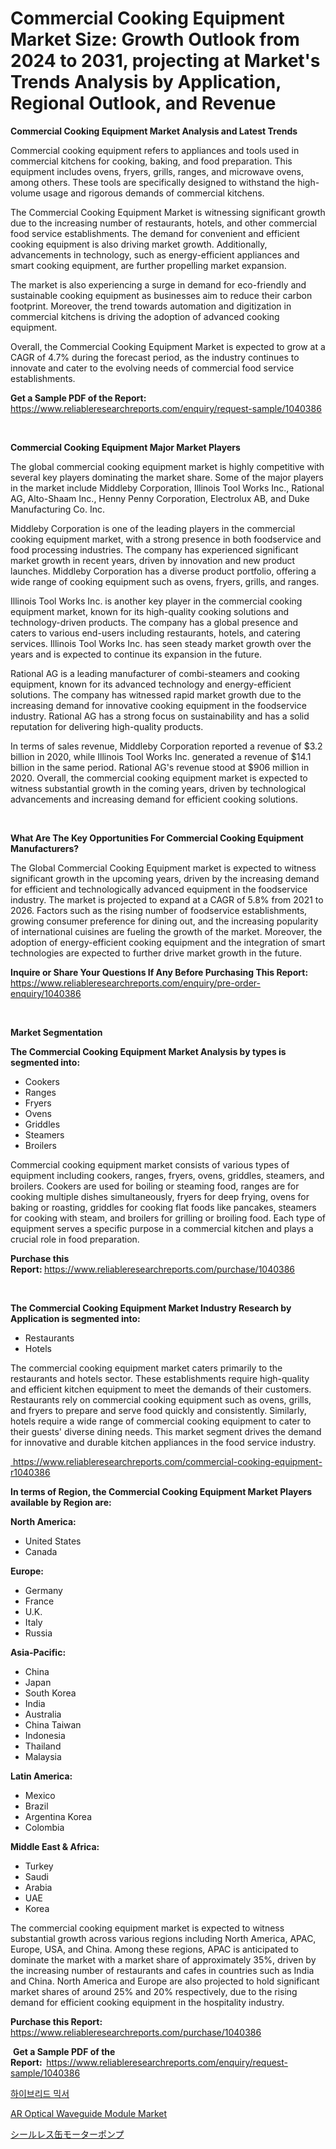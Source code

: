 <p><h1>Commercial Cooking Equipment Market Size: Growth Outlook from 2024 to 2031, projecting at Market's Trends Analysis by Application, Regional Outlook, and Revenue</h1></p><p><strong>Commercial Cooking Equipment Market Analysis and Latest Trends</strong></p>
<p><p>Commercial cooking equipment refers to appliances and tools used in commercial kitchens for cooking, baking, and food preparation. This equipment includes ovens, fryers, grills, ranges, and microwave ovens, among others. These tools are specifically designed to withstand the high-volume usage and rigorous demands of commercial kitchens.</p><p>The Commercial Cooking Equipment Market is witnessing significant growth due to the increasing number of restaurants, hotels, and other commercial food service establishments. The demand for convenient and efficient cooking equipment is also driving market growth. Additionally, advancements in technology, such as energy-efficient appliances and smart cooking equipment, are further propelling market expansion.</p><p>The market is also experiencing a surge in demand for eco-friendly and sustainable cooking equipment as businesses aim to reduce their carbon footprint. Moreover, the trend towards automation and digitization in commercial kitchens is driving the adoption of advanced cooking equipment.</p><p>Overall, the Commercial Cooking Equipment Market is expected to grow at a CAGR of 4.7% during the forecast period, as the industry continues to innovate and cater to the evolving needs of commercial food service establishments.</p></p>
<p><strong>Get a Sample PDF of the Report:&nbsp;</strong> <a href="https://www.reliableresearchreports.com/enquiry/request-sample/1040386">https://www.reliableresearchreports.com/enquiry/request-sample/1040386</a></p>
<p>&nbsp;</p>
<p><strong>Commercial Cooking Equipment Major Market Players</strong></p>
<p><p>The global commercial cooking equipment market is highly competitive with several key players dominating the market share. Some of the major players in the market include Middleby Corporation, Illinois Tool Works Inc., Rational AG, Alto-Shaam Inc., Henny Penny Corporation, Electrolux AB, and Duke Manufacturing Co. Inc.</p><p>Middleby Corporation is one of the leading players in the commercial cooking equipment market, with a strong presence in both foodservice and food processing industries. The company has experienced significant market growth in recent years, driven by innovation and new product launches. Middleby Corporation has a diverse product portfolio, offering a wide range of cooking equipment such as ovens, fryers, grills, and ranges.</p><p>Illinois Tool Works Inc. is another key player in the commercial cooking equipment market, known for its high-quality cooking solutions and technology-driven products. The company has a global presence and caters to various end-users including restaurants, hotels, and catering services. Illinois Tool Works Inc. has seen steady market growth over the years and is expected to continue its expansion in the future.</p><p>Rational AG is a leading manufacturer of combi-steamers and cooking equipment, known for its advanced technology and energy-efficient solutions. The company has witnessed rapid market growth due to the increasing demand for innovative cooking equipment in the foodservice industry. Rational AG has a strong focus on sustainability and has a solid reputation for delivering high-quality products.</p><p>In terms of sales revenue, Middleby Corporation reported a revenue of $3.2 billion in 2020, while Illinois Tool Works Inc. generated a revenue of $14.1 billion in the same period. Rational AG's revenue stood at $906 million in 2020. Overall, the commercial cooking equipment market is expected to witness substantial growth in the coming years, driven by technological advancements and increasing demand for efficient cooking solutions.</p></p>
<p>&nbsp;</p>
<p><strong>What Are The Key Opportunities For Commercial Cooking Equipment Manufacturers?</strong></p>
<p><p>The Global Commercial Cooking Equipment market is expected to witness significant growth in the upcoming years, driven by the increasing demand for efficient and technologically advanced equipment in the foodservice industry. The market is projected to expand at a CAGR of 5.8% from 2021 to 2026. Factors such as the rising number of foodservice establishments, growing consumer preference for dining out, and the increasing popularity of international cuisines are fueling the growth of the market. Moreover, the adoption of energy-efficient cooking equipment and the integration of smart technologies are expected to further drive market growth in the future.</p></p>
<p><strong>Inquire or Share Your Questions If Any Before Purchasing This Report:</strong> <a href="https://www.reliableresearchreports.com/enquiry/pre-order-enquiry/1040386">https://www.reliableresearchreports.com/enquiry/pre-order-enquiry/1040386</a></p>
<p>&nbsp;</p>
<p><strong>Market Segmentation</strong></p>
<p><strong>The Commercial Cooking Equipment Market Analysis by types is segmented into:</strong></p>
<p><ul><li>Cookers</li><li>Ranges</li><li>Fryers</li><li>Ovens</li><li>Griddles</li><li>Steamers</li><li>Broilers</li></ul></p>
<p><p>Commercial cooking equipment market consists of various types of equipment including cookers, ranges, fryers, ovens, griddles, steamers, and broilers. Cookers are used for boiling or steaming food, ranges are for cooking multiple dishes simultaneously, fryers for deep frying, ovens for baking or roasting, griddles for cooking flat foods like pancakes, steamers for cooking with steam, and broilers for grilling or broiling food. Each type of equipment serves a specific purpose in a commercial kitchen and plays a crucial role in food preparation.</p></p>
<p><strong>Purchase this Report:&nbsp;</strong><a href="https://www.reliableresearchreports.com/purchase/1040386">https://www.reliableresearchreports.com/purchase/1040386</a></p>
<p>&nbsp;</p>
<p><strong>The Commercial Cooking Equipment Market Industry Research by Application is segmented into:</strong></p>
<p><ul><li>Restaurants</li><li>Hotels</li></ul></p>
<p><p>The commercial cooking equipment market caters primarily to the restaurants and hotels sector. These establishments require high-quality and efficient kitchen equipment to meet the demands of their customers. Restaurants rely on commercial cooking equipment such as ovens, grills, and fryers to prepare and serve food quickly and consistently. Similarly, hotels require a wide range of commercial cooking equipment to cater to their guests' diverse dining needs. This market segment drives the demand for innovative and durable kitchen appliances in the food service industry.</p></p>
<p><a href="https://www.reliableresearchreports.com/commercial-cooking-equipment-r1040386">&nbsp;https://www.reliableresearchreports.com/commercial-cooking-equipment-r1040386</a></p>
<p><strong>In terms of Region, the Commercial Cooking Equipment Market Players available by Region are:</strong></p>
<p>
    <p> <strong> North America: </strong>
        <ul>
            <li>United States</li>
            <li>Canada</li>
        </ul>
        </p> 
    <p> <strong> Europe: </strong>
        <ul>
            <li>Germany</li>
            <li>France</li>
            <li>U.K.</li>
            <li>Italy</li>
            <li>Russia</li>
        </ul>
        </p> 
    <p> <strong> Asia-Pacific: </strong>
        <ul>
            <li>China</li>
            <li>Japan</li>
            <li>South Korea</li>
            <li>India</li>
            <li>Australia</li>
            <li>China Taiwan</li>
            <li>Indonesia</li>
            <li>Thailand</li>
            <li>Malaysia</li>
        </ul>
        </p> 
    <p> <strong> Latin America: </strong>
        <ul>
            <li>Mexico</li>
            <li>Brazil</li>
            <li>Argentina Korea</li>
            <li>Colombia</li>
        </ul>
        </p> 
    <p> <strong> Middle East & Africa: </strong>
        <ul>
            <li>Turkey</li>
            <li>Saudi</li>
            <li>Arabia</li>
            <li>UAE</li>
            <li>Korea</li>
        </ul>
    </p>
    </p>
<p><p>The commercial cooking equipment market is expected to witness substantial growth across various regions including North America, APAC, Europe, USA, and China. Among these regions, APAC is anticipated to dominate the market with a market share of approximately 35%, driven by the increasing number of restaurants and cafes in countries such as India and China. North America and Europe are also projected to hold significant market shares of around 25% and 20% respectively, due to the rising demand for efficient cooking equipment in the hospitality industry.</p></p>
<p><strong>Purchase this Report: </strong><a href="https://www.reliableresearchreports.com/purchase/1040386">https://www.reliableresearchreports.com/purchase/1040386</a></p>
<p>&nbsp;<strong>Get a Sample PDF of the Report:&nbsp;&nbsp;</strong><a href="https://www.reliableresearchreports.com/enquiry/request-sample/1040386">https://www.reliableresearchreports.com/enquiry/request-sample/1040386</a></p>
<p><strong></strong></p>
<p><p><a href="https://github.com/xvz497517413/Market-Research-Report-List-1/blob/main/520031424590.md">하이브리드 믹서</a></p><p><a href="https://mire-aunt-385.notion.site/AR-Optical-Waveguide-Module-Market-Insight-Market-Trends-Growth-Forecasted-from-2024-TO-2031-def3be77ccd447d8aa091673cda3ae1f">AR Optical Waveguide Module Market</a></p><p><a href="https://github.com/ReyesKohler20231/Market-Research-Report-List-1/blob/main/384161426509.md">シールレス缶モーターポンプ</a></p></p>